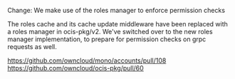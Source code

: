 Change: We make use of the roles manager to enforce permission checks

The roles cache and its cache update middleware have been replaced with a roles manager in ocis-pkg/v2. We've switched
over to the new roles manager implementation, to prepare for permission checks on grpc requests as well.

https://github.com/owncloud/mono/accounts/pull/108
https://github.com/owncloud/ocis-pkg/pull/60
